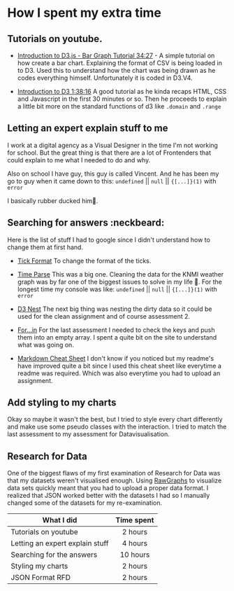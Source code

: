 # How I spent my extra time


## Tutorials on youtube.

* [Introduction to D3.js - Bar Graph Tutorial 34:27](https://www.youtube.com/watch?v=Fjmxh-gnBM0&t=142s) - A simple tutorial on how create a bar chart. Explaining the format of CSV is being loaded in to D3. Used this to understand how the chart was being drawn as he codes everything himself. Unfortunately it is coded in D3.V4.

* [Introduction to D3 1:38:16](https://www.youtube.com/watch?v=8jvoTV54nXw&t=1996s) A good tutorial as he kinda recaps HTML, CSS and Javascript in the first 30 minutes or so. Then he proceeds to explain a little bit more on the standard functions of d3 like `.domain` and `.range`


## Letting an expert explain stuff to me

I work at a digital agency as a Visual Designer in the time I'm not working for school. But the great thing is that there are a lot of Frontenders that could explain to me what I needed to do and why.

Also on school I have guy, this guy is called Vincent. And he has been my
go to guy when it came down to this: `undefined` || `null` || `{[...]}(1)` with `error`

I basically rubber ducked him🦃.

## Searching for answers :neckbeard:

Here is the list of stuff I had to google since I didn't understand how to change them at first hand.

* [Tick Format](https://bl.ocks.org/mbostock/9764126) To change the format of the ticks.

* [Time Parse](https://github.com/d3/d3-time-format) This was a big one. Cleaning the data for the KNMI weather graph was by far one of the biggest issues to solve in my life 🤔. For the longest time my console was like: `undefined` || `null` || `{[...]}(1)` with `error`

* [D3 Nest](http://bl.ocks.org/phoebebright/raw/3176159/) The next big thing was nesting the dirty data so it could be used for the clean assignment and of course assessment 2.

* [For...in](https://developer.mozilla.org/en-US/docs/Web/JavaScript/Reference/Statements/for...in) For the last assessment I needed to check the keys and push them into an empty array. I spent a quite bit on the site to understand what was going on.

* [Markdown Cheat Sheet](https://github.com/adam-p/markdown-here/wiki/Markdown-Cheatsheet) I don't know if you noticed but my readme's have improved quite a bit since I used this cheat sheet like everytime a readme was required. Which was also everytime you had to upload an assignment.


## Add styling to my charts

Okay so maybe it wasn't the best, but I tried to style every chart differently and make use some pseudo classes with the interaction. I tried to match the last assessment to my assessment for Datavisualisation.

## Research for Data

One of the biggest flaws of my first examination of Research for Data was that my datasets weren't visualised enough. Using [RawGraphs](http://rawgraphs.io/) to visualize data sets quickly meant that you had to upload a proper data format. I realized that JSON worked better with the datasets I had so I manually changed some of the datasets for my re-examination.


| What I did       | Time spent |
| ------------- |:-------------:|
| Tutorials on youtube     | 2 hours |
| Letting an expert explain stuff     | 4 hours |
| Searching for the answers     | 10 hours |
| Styling my charts | 2 hours |
| JSON Format RFD | 2 hours |
